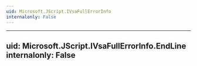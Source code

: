 ```yaml
---
uid: Microsoft.JScript.IVsaFullErrorInfo
internalonly: False
---
```


---
uid: Microsoft.JScript.IVsaFullErrorInfo.EndLine
internalonly: False
---
